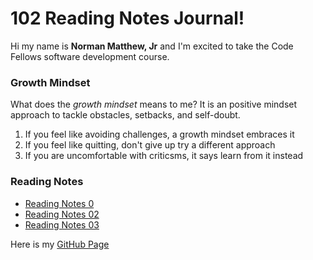 # 102 Reading Notes Journal!

Hi my name is **Norman Matthew, Jr** and I'm excited to take the Code Fellows software development course.

### Growth Mindset

What does the *growth mindset* means to me? It is an positive mindset approach to tackle obstacles, setbacks, and self-doubt.

1. If you feel like avoiding challenges, a growth mindset embraces it
2. If you feel like quitting, don't give up try a different approach
3. If you are uncomfortable with criticsms, it says learn from it instead

### Reading Notes
- [Reading Notes 0](Read02.md)
- [Reading Notes 02](Read02.md)
- [Reading Notes 03](Read03.md)

Here is my [GitHub Page](https://github.com/normanmatthewjr/reading-notes)

